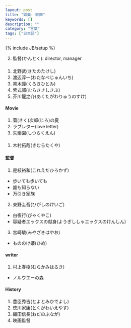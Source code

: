 ```yaml
---
layout: post
title: "娯楽: 映画"
keywords: []
description: ""
category: "言葉"
tags: ["日本語"]
---
```

{% include JB/setup %}

2. 監督(かんとく): director, manager

####
1. 北野武(きたのたけし)
2. 渡辺淳一(わたなべじゅんいち)
3. 黒木瞳(くろきひとみ)
4. 紫式部(むらさきしきぶ)
5. 芥川龍之介(あくたがわりゅうのすけ)

#### Movie
1. 菊(きく)次郎(じろ)の夏
2. ラブレター(love letter)
3. 失楽園(しつらくえん)


####
1. 木村拓哉(きむらたくや)

#### 監督
1. 是枝裕和(これえだひろかず)
- 歩いても歩いても
- 誰も知らない
- 万引き家族
2. 東野圭吾(ひがしのけいご)
- 白夜行(びゃくやこ)
- 容疑者エックスの献身(ようぎししゃエックスのけんしん)
3. 宮崎駿(みやざきはやお) 
- もののけ姫(ひめ)

#### writer
1. 村上春樹(むらかみはるき)
- ノルウエーの森

#### History
1. 豊臣秀吉(とよとみひでよし)
2. 徳川家康(とくがわいえやす) 
3. 織田信長(おだのぶなが)
4. 映画監督


